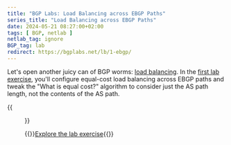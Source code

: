 ```yaml
---
title: "BGP Labs: Load Balancing across EBGP Paths"
series_title: "Load Balancing across EBGP Paths"
date: 2024-05-21 08:27:00+02:00
tags: [ BGP, netlab ]
netlab_tag: ignore
BGP_tag: lab
redirect: https://bgplabs.net/lb/1-ebgp/
---
```

Let's open another juicy can of BGP worms: [load balancing](https://bgplabs.net/basic/#lb). In the [first lab exercise](https://bgplabs.net/lb/1-ebgp/), you'll configure equal-cost load balancing across EBGP paths and tweak the "What is equal cost?" algorithm to consider just the AS path length, not the contents of the AS path.

{{<figure src="https://bgplabs.net/lb/topology-lb-ebgp.png" width="400">}}

{{<jump>}}[Explore the lab exercise](https://bgplabs.net/lb/1-ebgp/){{</jump>}}
